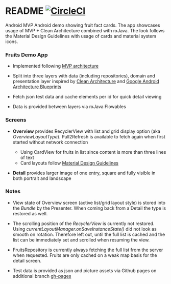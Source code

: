 # README [![CircleCI](https://circleci.com/gh/friederikewild/demoFruitViewer.svg?style=svg&circle-token=1be52784e95b73fb58f601c99c19916d4eff6806)](https://circleci.com/gh/friederikewild/demoFruitViewer) 

Android MVP Android demo showing fruit fact cards. The app showcases usage of MVP + Clean Architecture combined with rxJava. 
The look follows the Material Design Guidelines with usage of cards and material system icons.


### Fruits Demo App

* Implemented following [MVP architecture](https://en.wikipedia.org/wiki/Model%E2%80%93view%E2%80%93presenter)
* Split into three layers with data (including repositories), domain and presentation layer inspired by [Clean Architecture](https://8thlight.com/blog/uncle-bob/2012/08/13/the-clean-architecture.html) and [Google Android Architecture Blueprints](https://github.com/googlesamples/android-architecture)

* Fetch json test data and cache elements per id for quick detail viewing

* Data is provided between layers via rxJava Flowables


### Screens

* **Overview** provides RecyclerView with list and grid display option (aka *OverviewLayoutType*). Pull2Refresh is available to fetch again when first started without network connection

  * Using CardView for fruits in list since content is more than three lines of text
  * Card layouts follow [Material Design Guidelines](https://material.io/guidelines/components/cards.html#cards-content)

* **Detail** provides larger image of one entry, square and fully visible in both portrait and landscape


### Notes

* View state of Overview screen (active list/grid layout style) is stored into the *Bundle* by the Presenter. When coming back from a Detail the type is restored as well.

* The scrolling position of the *RecyclerView* is currently not restored. Using *currentLayoutManager.onSaveInstanceState()* did not look as smooth on rotation. Therefore left out, until the full list is cached and the list can be immediately set and scrolled when resuming the view.

* FruitsRepository is currently always fetching the full list from the server when requested. Fruits are only cached on a weak map basis for the detail screen.

* Test data is provided as json and picture assets via Github pages on additional branch [gh-pages](https://github.com/friederikewild/demoFruitViewer/tree/gh-pages)